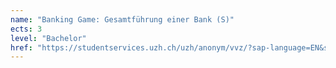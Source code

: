 ```yaml
---
name: "Banking Game: Gesamtführung einer Bank (S)"
ects: 3
level: "Bachelor"
href: "https://studentservices.uzh.ch/uzh/anonym/vvz/?sap-language=EN&sap-ui-language=EN#/details/2020/004/SM/50354580"
---
```

